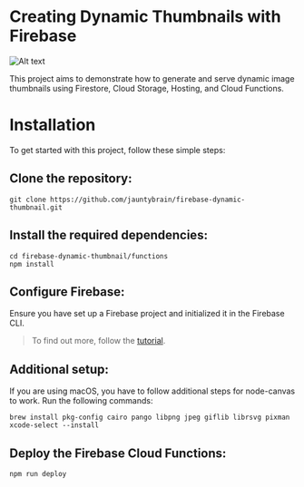 # Creating Dynamic Thumbnails with Firebase
![Alt text](https://github.com/jauntybrain/firebase-dynamic-thumbnail/assets/105740958/4b5d2d0f-97af-467a-9e56-ac11d4f56d7c)

This project aims to demonstrate how to generate and serve dynamic image thumbnails using Firestore, Cloud Storage, Hosting, and Cloud Functions.

# Installation
To get started with this project, follow these simple steps:

## Clone the repository:

```
git clone https://github.com/jauntybrain/firebase-dynamic-thumbnail.git
```

## Install the required dependencies:
```
cd firebase-dynamic-thumbnail/functions
npm install
```

## Configure Firebase: 
Ensure you have set up a Firebase project and initialized it in the Firebase CLI.
> To find out more, follow the [tutorial](coming-soon.com).

## Additional setup:
If you are using macOS, you have to follow additional steps for node-canvas to work. Run the following commands:
```
brew install pkg-config cairo pango libpng jpeg giflib librsvg pixman
xcode-select --install
```

## Deploy the Firebase Cloud Functions:
```
npm run deploy
```
